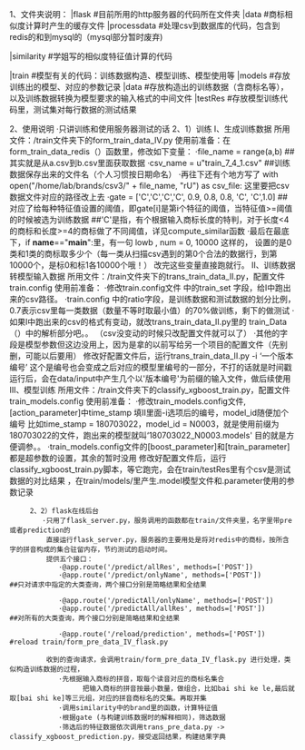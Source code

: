 1、文件夹说明：
|flask                  #目前所用的http服务器的代码所在文件夹
    |data               #商标相似度计算时产生的缓存文件
|processdata            #处理csv到数据库的代码，包含到redis的和到mysql的（mysql部分暂时废弃)

|similarity             #学姐写的相似度特征值计算的代码

|train                  #模型有关的代码：训练数据构造、模型训练、模型使用等
    |models             #存放训练出的模型、对应的参数记录
    |data               #存放构造出的训练数据（含商标名等），以及训练数据转换为模型要求的输入格式的中间文件
    |testRes            #存放模型训练代码里，测试集对每行数据的测试结果

2、使用说明
·只讲训练和使用服务器测试的话
    2、1）训练
        I、生成训练数据
            所用文件：/train文件夹下的form_train_data_IV.py
            使用前准备：在form_train_data_redis（）函数里，修改如下变量：
                ·file_name = range(a,b)             ##其实就是从a.csv到b.csv里面获取数据
                ·csv_name = u"train_7_4_1.csv"      ##训练数据保存出来的文件名（个人习惯按日期命名）
                ·再往下还有个地方写了 with open("/home/lab/brands/csv3/" + file_name, "rU") as csv_file:  这里要把csv数据文件对应的路径改上去
                ·gate = ['C','C','C','C', 0.9, 0.8, 0.8, 'C', 'C',1.0]
                        ##对应了给每种特征值设置的阈值，即gate[i]是第i个特征的阈值，当特征值>=阈值的时候被选为训练数据
                        ##'C'是指，有个根据输入商标长度的特判，对于长度<4的商标和长度>=4的商标做了不同阈值，详见compute_similar函数
                ·最后在最底下，if  __name__=="__main__":里，有一句 lowb , num = 0, 10000  这样的，
                    设置的是0类和1类的商标取多少个（每一类从扫描csv遇到的第0个合法的数据行，到第10000个，是标0和标1各10000个哦！）
            改完这些变量直接跑就行。
        II、训练数据转模型输入数据
            所用文件：/train文件夹下的trans_train_data_II.py，配置文件train.config
            使用前准备：
                ·修改train.config文件 中的train_set 字段，给I中跑出来的csv路径。
                ·train.config 中的ratio字段，是训练数据和测试数据的划分比例， 0.7表示csv里每一类数据（数量不等时取最小值）的70%做训练，剩下的做测试
                ·如果I中跑出来的csv的格式有变动，就改trans_train_data_II.py里的 train_Data（）中的解析部分吧。。
                    （csv没变动的时候只改配置文件就可以了）
                ·其他的字段是模型参数但这边没用上，因为是拿的以前写给另一个项目的配置文件（先别删，可能以后要用）
            修改好配置文件后，运行trans_train_data_II.py -i ‘一个版本编号’  这个是编号也会变成之后对应的模型里编号的一部分，不打的话就是时间戳
                运行后，会在data/input中产生几个以'版本编号'为前缀的输入文件，做后续使用
        III、模型训练
            所用文件：/train文件夹下的classify_xgboost_train.py，配置文件train_models.config
            使用前准备：
                ·修改train_models.config文件, [action_parameter]中time_stamp 填II里面-i选项后的编号，model_id随便加个编号
                    比如time_stamp = 180703022，model_id = N0003，就是使用前缀为180703022的文件，跑出来的模型就叫‘180703022_N0003.models'
                    目的就是方便调参。。
                ·train_models.config文件的[boost_parameter]和[train_parameter]都是超参数的设置，其余的暂时没用
            修改好配置文件后，运行classify_xgboost_train.py脚本，等它跑完，会在train/testRes里有个csv是测试数据的对比结果
                    ，在train/models/里产生.model模型文件和.parameter使用的参数记录

         2、2）flask在线后台
            ·只用了flask_server.py，服务调用的函数都在train/文件夹里，名字里带pre或者prediction的
             直接运行flask_server.py，服务器的主要用处是将对redis中的商标，按所含字的拼音构成的集合驻留内存，节约测试的启动时间。
             提供五个接口：
                ·@app.route('/predict/allRes', methods=['POST'])
                ·@app.route('/predict/onlyName', methods=['POST'])          ##只对请求中指定的大类查询，两个接口分别是简略结果和全结果

                ·@app.route('/predictAll/onlyName', methods=['POST'])
                ·@app.route('/predictAll/allRes', methods=['POST'])         ##对所有的大类查询，两个接口分别是简略结果和全结果

                ·@app.route('/reload/prediction', methods=['POST'])         #reload train/form_pre_data_IV_flask.py

             收到的查询请求，会调用train/form_pre_data_IV_flask.py 进行处理，类似构造训练数据的过程，
                ·先根据输入商标的拼音，取每个读音对应的商标名集合
                      把输入商标的拼音按最小数量，做组合，比如bai shi ke le,最后就取[bai shi ke]等三元组，对应的拼音商标名的交集。再取并集
                ·调用similarity中的brand里的函数，计算特征值
                ·根据gate (与构建训练数据时的解释相同)，筛选数据
                ·筛选后的特征数据依次调用trans_pre_data.py -> classify_xgboost_prediction.py，接受返回结果，构建结果字典
  

